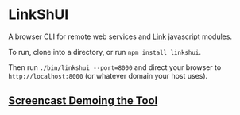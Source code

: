 LinkShUI
========

A browser CLI for remote web services and [Link](http://github.com/pfraze/link) javascript modules.

To run, clone into a directory, or run `npm install linkshui`.

Then run `./bin/linkshui --port=8000` and direct your browser to `http://localhost:8000` (or whatever
domain your host uses).

## [Screencast Demoing the Tool](http://www.youtube.com/watch?v=y4Y0XO0BdKM)